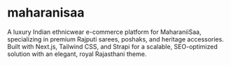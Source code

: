# maharanisaa
A luxury Indian ethnicwear e-commerce platform for MaharaniiSaa, specializing in premium Rajputi sarees, poshaks, and heritage accessories. Built with Next.js, Tailwind CSS, and Strapi for a scalable, SEO-optimized solution with an elegant, royal Rajasthani theme.

